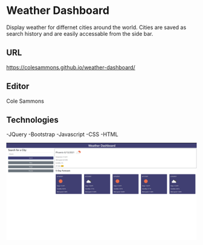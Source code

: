# Weather Dashboard

Display weather for differnet cities around the world. Cities are saved as search history and are easily accessable 
from the side bar.

## URL

https://colesammons.github.io/weather-dashboard/

## Editor

Cole Sammons

## Technologies

-JQuery
-Bootstrap
-Javascript
-CSS
-HTML

![Website home page](./assets/images/home.png)